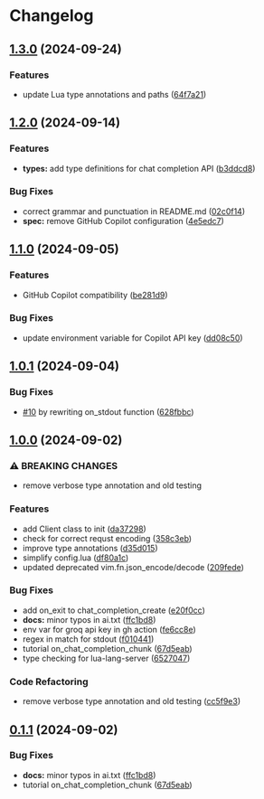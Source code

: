 # Changelog

## [1.3.0](https://github.com/S1M0N38/ai.nvim/compare/v1.2.0...v1.3.0) (2024-09-24)


### Features

* update Lua type annotations and paths ([64f7a21](https://github.com/S1M0N38/ai.nvim/commit/64f7a21a962153995deeecdbb38df005b8c6ff11))

## [1.2.0](https://github.com/S1M0N38/ai.nvim/compare/v1.1.0...v1.2.0) (2024-09-14)


### Features

* **types:** add type definitions for chat completion API ([b3ddcd8](https://github.com/S1M0N38/ai.nvim/commit/b3ddcd8f2805ad4c7b481ebf76bf377bfc8e8734))


### Bug Fixes

* correct grammar and punctuation in README.md ([02c0f14](https://github.com/S1M0N38/ai.nvim/commit/02c0f149ea9f22b7caae8e48583e881c06c1b7b3))
* **spec:** remove GitHub Copilot configuration ([4e5edc7](https://github.com/S1M0N38/ai.nvim/commit/4e5edc74325c0a8081f61ec5fdb5a4854a565a03))

## [1.1.0](https://github.com/S1M0N38/ai.nvim/compare/v1.0.1...v1.1.0) (2024-09-05)


### Features

* GitHub Copilot compatibility ([be281d9](https://github.com/S1M0N38/ai.nvim/commit/be281d9f968fc5628e709f5c449c635a3d1edf07))


### Bug Fixes

* update environment variable for Copilot API key ([dd08c50](https://github.com/S1M0N38/ai.nvim/commit/dd08c50f0f8442445811fe247ad305aa510e2ae3))

## [1.0.1](https://github.com/S1M0N38/ai.nvim/compare/v1.0.0...v1.0.1) (2024-09-04)


### Bug Fixes

* [#10](https://github.com/S1M0N38/ai.nvim/issues/10) by rewriting on_stdout function ([628fbbc](https://github.com/S1M0N38/ai.nvim/commit/628fbbcf956ad0b88d06fe354ea1e0bf4c42e76c))

## [1.0.0](https://github.com/S1M0N38/ai.nvim/compare/v0.1.1...v1.0.0) (2024-09-02)


### ⚠ BREAKING CHANGES

* remove verbose type annotation and old testing

### Features

* add Client class to init ([da37298](https://github.com/S1M0N38/ai.nvim/commit/da372989f3b8d13756f3a1bf78a3dc3d7809f921))
* check for correct requst encoding ([358c3eb](https://github.com/S1M0N38/ai.nvim/commit/358c3ebbf952f56c0c951fbf429fb0d8156ba78e))
* improve type annotations ([d35d015](https://github.com/S1M0N38/ai.nvim/commit/d35d015fbe548ac5241c1d20dd00cae895e2d2d1))
* simplify config.lua ([df80a1c](https://github.com/S1M0N38/ai.nvim/commit/df80a1c8fd56f780069c30e7669969f2972cef6d))
* updated deprecated vim.fn.json_encode/decode ([209fede](https://github.com/S1M0N38/ai.nvim/commit/209fedeb523e938f9d53b694bbc81640cbd0d374))


### Bug Fixes

* add on_exit to chat_completion_create ([e20f0cc](https://github.com/S1M0N38/ai.nvim/commit/e20f0cc2461a550a76bc210ef506d13dd1d0a3fe))
* **docs:** minor typos in ai.txt ([ffc1bd8](https://github.com/S1M0N38/ai.nvim/commit/ffc1bd85087dbec11696ce6deecba0270e429ec9))
* env var for groq api key in gh action ([fe6cc8e](https://github.com/S1M0N38/ai.nvim/commit/fe6cc8efe82964c85b59bad00b471e44b339e36f))
* regex in match for stdout ([f010441](https://github.com/S1M0N38/ai.nvim/commit/f01044159df1e3349a40d44cf0534ee0bd46c0d2))
* tutorial on_chat_completion_chunk ([67d5eab](https://github.com/S1M0N38/ai.nvim/commit/67d5eabc80a23b17f25538891589bcc24802829e))
* type checking for lua-lang-server ([6527047](https://github.com/S1M0N38/ai.nvim/commit/6527047c02be066710eb0387a6d597232ff0cd2e))


### Code Refactoring

* remove verbose type annotation and old testing ([cc5f9e3](https://github.com/S1M0N38/ai.nvim/commit/cc5f9e3b00501d768ed78b6e2dc96d98db65ecf0))

## [0.1.1](https://github.com/S1M0N38/ai.nvim/compare/v0.1.0...v0.1.1) (2024-09-02)


### Bug Fixes

* **docs:** minor typos in ai.txt ([ffc1bd8](https://github.com/S1M0N38/ai.nvim/commit/ffc1bd85087dbec11696ce6deecba0270e429ec9))
* tutorial on_chat_completion_chunk ([67d5eab](https://github.com/S1M0N38/ai.nvim/commit/67d5eabc80a23b17f25538891589bcc24802829e))
